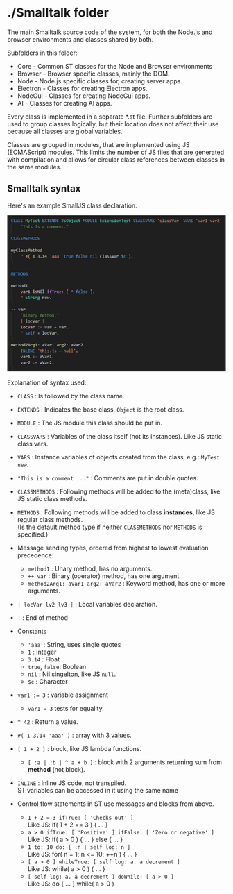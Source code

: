 # ./Smalltalk folder

The main Smalltalk source code of the system, for both the Node.js and browser environments and classes shared by both.

Subfolders in this folder:
- Core - Common ST classes for the Node and Browser environments
- Browser - Browser specific classes, mainly the DOM.
- Node - Node.js specific classes for, creating server apps.
- Electron - Classes for creating Electron apps.
- NodeGui - Classes for creating NodeGui apps.
- AI - Classes for creating AI apps.

Every class is implemented in a separate *.st file.
Further subfolders are used to group classes logically,
but their location does not affect their use because all classes are global variables.

Classes are grouped in modules, that are implemented using JS (ECMAScript) modules.
This limits the number of JS files that are generated with compilation and allows for circular class references between classes in the same modules.

## Smalltalk syntax

Here's an example SmallJS class declaration.

![Example](Example.png)

Explanation of syntax used:

- `CLASS` : Is followed by the class name.

- `EXTENDS` : Indicates the base class. `Object` is the root class.
- `MODULE` : The JS module this class should be put in.
- `CLASSVARS` : Variables of the class itself (not its instances). Like JS static class vars.
- `VARS` : Instance variables of objects created from the class, e.g.: `MyTest new`.
- `"This is a comment ..."` : Comments are put in double quotes.
- `CLASSMETHODS` : Following methods will be added to the (meta)class, like JS static class methods.
- `METHODS` : Following methods will be added to class **instances**, like JS regular class methods.\
  (Is the default method type if neither `CLASSMETHODS` nor `METHODS` is specified.)
- Message sending types, ordered from highest to lowest evaluation precedence:
	- `method1` : Unary method, has no arguments.
	- `++ var` : Binary (operator) method, has one argument.
	- `method2Arg1: aVar1 arg2: aVar2` : Keyword method, has one or more arguments.
- `| locVar lv2 lv3 |` : Local variables declaration.
- `!` : End of method
- Constants
	- `'aaa'`: String, uses single quotes
	- `1` : Integer
	- `3.14` : Float
	- `true`, `false`: Boolean
	- `nil` : Nil singelton, like JS `null`.
	- `$c` : Character
- `var1 := 3` : variable assignment
	- `var1 = 3` tests for equality.
- `^ 42` : Return a value.
- `#( 1 3.14 'aaa' )` : array with 3 values.
- `[ 1 + 2 ]` : block, like JS lambda functions.
	- `[ :a | :b | ^ a + b ]` : block with 2 arguments returning sum from **method** (not block).
- `INLINE` : Inline JS code, not transpiled.\
  ST variables can be accessed in it using the same name
- Control flow statements in ST use messages and blocks from above.
	- `1 + 2 = 3 ifTrue: [ 'Checks out' ]`\
	  Like JS: if( 1 + 2 == 3 ) { ... }
	- `a > 0 ifTrue: [ 'Positive' ] ifFalse: [ 'Zero or negative' ]`\
	  Like JS: if( a > 0 ) { ... } else { ... }
	- `1 to: 10 do: [ :n | self log: n ]`\
	  Like JS: for( n = 1; n <= 10; ++n ) { ... }
	- `[ a > 0 ] whileTrue: [ self log: a. a decrement ]`\
	  Like JS: while( a > 0 ) { ... }
	- `[ self log: a. a decrement ] doWhile: [ a > 0 ]`\
	  Like JS: do { ... } while( a > 0 )
